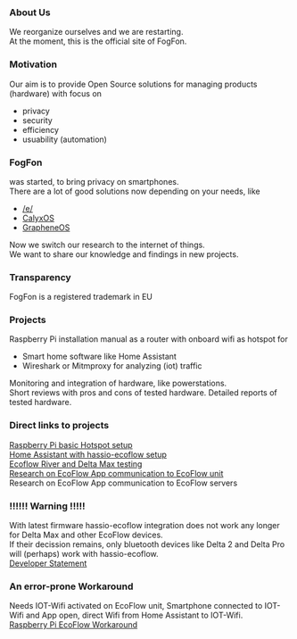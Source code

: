 ### About Us
We reorganize ourselves and we are restarting. <br>
At the moment, this is the official site of FogFon.

### Motivation 
Our aim is to provide Open Source solutions for managing products (hardware) with focus on <br>
- privacy
- security
- efficiency
- usuability (automation)

### FogFon 
was started, to bring privacy on smartphones.  <br>
There are a lot of good solutions now depending on your needs, like
- <a href="https://e.foundation/" title="/e/">/e/</a>
- <a href="https://calyxos.org/" title="CalyxOS">CalyxOS<a>
- <a href="https://grapheneos.org" title="GrapheneOS">GrapheneOS<a>

Now we switch our research to the internet of things. <br>
We want to share our knowledge and findings in new projects. 

### Transparency
FogFon is a registered trademark in EU

### Projects
Raspberry Pi installation manual as a router with onboard wifi as hotspot for <br>
- Smart home software like Home Assistant <br>
- Wireshark or Mitmproxy for analyzing (iot) traffic <br>

Monitoring and integration of hardware, like powerstations.  <br>
Short reviews with pros and cons of tested hardware.
Detailed reports of tested hardware.

### Direct links to projects
<a href="https://github.com/fogfon/Raspberry-Pi-Basic-Hotspot-Setup" title="Raspberry Pi basic Hotspot setup">Raspberry Pi basic Hotspot setup<a> <br>
<a href="https://github.com/fogfon/Home-Assistant-with-hassio-ecoflow-setup" title="Home Assistant with hassio-ecoflow setup">Home Assistant with hassio-ecoflow setup<a> <br>
<a href="https://github.com/fogfon/Research-home-assistant-with-EcoFlow-powerstation-s-/blob/main/README.md">Ecoflow River and Delta Max testing<a> <br>
<a href="https://github.com/fogfon/Research-home-assistant-with-EcoFlow-powerstation-s-/blob/main/logcat_IOT_WIFI"> Research on EcoFlow App communication to EcoFlow unit<a> <br>
Research on EcoFlow App communication to EcoFlow servers
### !!!!!! Warning !!!!!
With latest firmware hassio-ecoflow integration does not work any longer for Delta Max and other EcoFlow devices. <br>
If their decission remains, only bluetooth devices like Delta 2 and Delta Pro will (perhaps) work with hassio-ecoflow. <br>
<a href="https://github.com/vwt12eh8/hassio-ecoflow/discussions/58" title="Developer Statement">Developer Statement</a>
### An error-prone Workaround<br>
Needs IOT-Wifi activated on EcoFlow unit, Smartphone connected to IOT-Wifi and App open, direct Wifi from Home Assistant to IOT-Wifi.<br>
<a href="https://github.com/fogfon/Raspberry-Pi-Hotspot-EcoFlow-Workaround" title="Raspberry Pi EcoFlow Workaround">Raspberry Pi EcoFlow Workaround<a> <br>
